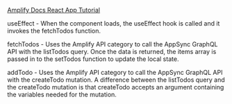 [Amplify Docs React App Tutorial](https://docs.amplify.aws/start/getting-started/setup/q/integration/react/#initialize-a-new-backend)

useEffect - When the component loads, the useEffect hook is called and it invokes the fetchTodos function.

fetchTodos - Uses the Amplify API category to call the AppSync GraphQL API with the listTodos query. Once the data is returned, the items array is passed in to the setTodos function to update the local state.

addTodo - Uses the Amplify API category to call the AppSync GraphQL API with the createTodo mutation. A difference between the listTodos query and the createTodo mutation is that createTodo accepts an argument containing the variables needed for the mutation.